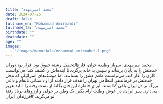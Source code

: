 ```yaml
---
title: "محمد امیرمهدی"
date: 2024-07-26
draft: false
fullname_en: "Mohammad Amirmahdi"
fullname_fa: "محمد امیرمهدی"
birthdate: ""
deathdate: ""
age: ""
images:
  - "/images/memorials/mohammad-amirmahdi-1.png"
---
```


محمد امیرمهدی، سرباز وظیفۀ جوان، فارغ‌التحصیل رشتۀ حقوق بود. قرار بود دوران خدمتش را به پایان برساند و سپس به خانه برگردد تا آینده‌اش را کشف کند؛ می‌توانست کاری را آغاز کند، می‌توانست طعم عشق را بشناسد. اما موشک‌های اسرائیلی که محل خدمتش در فرماندهی انتظامی تهران را هدف قرار دادند از او داستانی ناتمام و داغی بزرگ بر دل ایران باقی گذاشتند.
ایران خاطرۀ این جان یگانۀ از دست رفته را تا ابد عزیز می‌دارد.
پسر ایران، در آغوش وطنت آرام بگیر؛ یک وطن بر جوانی و آرزوهای برباد رفتۀ تو می‌گرید.
#فرزندان_ایران